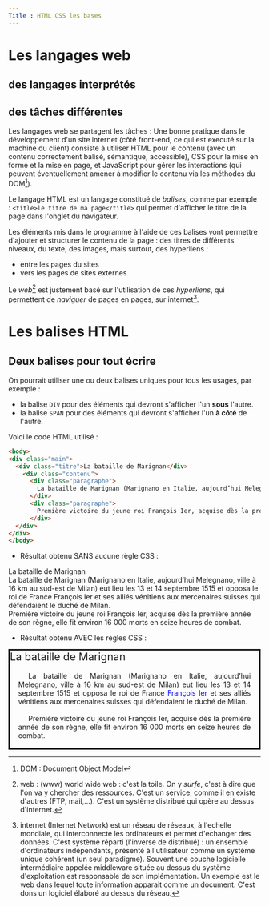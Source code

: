 ```yaml
---
Title : HTML CSS les bases
---
```


# Les langages web
## des langages interprétés

## des tâches différentes
Les langages web se partagent les tâches : 
Une bonne pratique dans le développement d'un site internet (côté front-end, ce qui est executé sur la machine du client) consiste à utiliser HTML pour le contenu (avec un contenu correctement balisé, sémantique, accessible), CSS pour la mise en forme et la mise en page, et JavaScript pour gérer les interactions (qui peuvent éventuellement amener à modifier le contenu via les méthodes du DOM[^1]).

Le langage HTML est un langage constitué de *balises*, comme par exemple : 
`<title>le titre de ma page</title>` qui permet d'afficher le titre de la page dans l'onglet du navigateur.

Les éléments mis dans le programme à l'aide de ces balises vont permettre d'ajouter et structurer le contenu de la page : des titres de différents niveaux, du texte, des images, mais surtout, des hyperliens : 

* entre les pages du sites
* vers les pages de sites externes

Le *web*[^2] est justement basé sur l'utilisation de ces *hyperliens*, qui permettent de *naviguer* de pages en pages, sur internet[^3].

# Les balises HTML
## Deux balises pour tout écrire
On pourrait utiliser une ou deux balises uniques pour tous les usages, par exemple :

* la balise `DIV` pour des éléments qui devront s'afficher l'un **sous** l'autre.
* la balise `SPAN` pour des éléments qui devront s'afficher l'un **à côté** de l'autre.

Voici le code HTML utilisé : 

```html
<body>
<div class="main">
  <div class="titre">La bataille de Marignan</div>
    <div class="contenu">
      <div class="paragraphe">
        La bataille de Marignan (Marignano en Italie, aujourd’hui Melegnano, ville à 16 km au sud-est de Milan) eut lieu les 13 et 14 septembre 1515 et opposa le roi de France <span class="lien" onclick="window.location.href = 'https://fr.wikipedia.org/wiki/François_Ier_(roi_de_France)'">François Ier</span> et ses alliés vénitiens aux mercenaires suisses qui défendaient le duché de Milan.
      </div>
      <div class="paragraphe">
        Première victoire du jeune roi François Ier, acquise dès la première année de son règne, elle fit environ 16 000 morts en seize heures de combat.
      </div>
  </div>
</div>
</body>
```

* Résultat obtenu SANS aucune règle CSS : 
<div >
  <div>La bataille de Marignan</div>
    <div>
      <div>
        La bataille de Marignan (Marignano en Italie, aujourd’hui Melegnano, ville à 16 km au sud-est de Milan) eut lieu les 13 et 14 septembre 1515 et opposa le roi de France <span onclick="window.location.href = 'https://fr.wikipedia.org/wiki/François_Ier_(roi_de_France)'">François Ier</span> et ses alliés vénitiens aux mercenaires suisses qui défendaient le duché de Milan.
      </div>
      <div>
        Première victoire du jeune roi François Ier, acquise dès la première année de son règne, elle fit environ 16 000 morts en seize heures de combat.
      </div>
  </div>
</div>

* Résultat obtenu AVEC les règles CSS : 

<style>
.cont{
  border:solid;
}
.titreDIV{
  font-size:1.5em;
  text-decoration: bold;
}

.paragraphe{
  margin:1.2em;
  text-indent:20px;
  text-align:justify;
}
.lien{
  color:blue;
  cursor: pointer;
}

</style>

<div class="cont">
  <div class="titreDIV">La bataille de Marignan</div>
    <div class="contenu">
      <div class="paragraphe">
        La bataille de Marignan (Marignano en Italie, aujourd’hui Melegnano, ville à 16 km au sud-est de Milan) eut lieu les 13 et 14 septembre 1515 et opposa le roi de France <span class="lien" onclick="window.location.href = 'https://fr.wikipedia.org/wiki/François_Ier_(roi_de_France)'">François Ier</span> et ses alliés vénitiens aux mercenaires suisses qui défendaient le duché de Milan.
      </div>
      <div class="paragraphe">
        Première victoire du jeune roi François Ier, acquise dès la première année de son règne, elle fit environ 16 000 morts en seize heures de combat.
      </div>
  </div>
</div>




[^1]: DOM : Document Object Model
[^2]: web : (www) world wide web : c'est la toile. On y *surfe*, c'est à dire que l'on va y chercher des ressources. C'est un service, comme il en existe d'autres (FTP, mail,...). C'est un système distribué qui opère au dessus d'internet.
[^3]: internet (Internet Network) est un réseau de réseaux, à l'echelle mondiale, qui interconnecte les ordinateurs et permet d'echanger des données. C'est système réparti (l'inverse de distribué) : un ensemble d'ordinateurs indépendants, présenté à l'utilisateur comme un système unique cohérent (un seul paradigme). Souvent une couche logicielle intermédiaire appelée middleware située au dessus du système d'exploitation est responsable de son implémentation. Un exemple est le web dans lequel toute information apparait comme un document. C'est dons un logiciel élaboré au dessus du réseau.